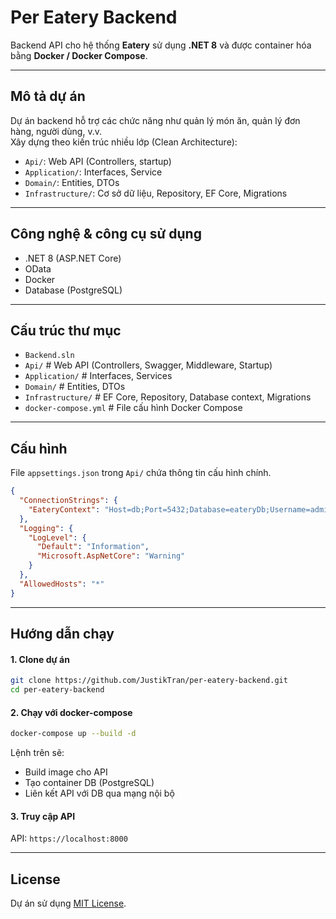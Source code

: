 # Per Eatery Backend

Backend API cho hệ thống **Eatery** sử dụng **.NET 8** và được container hóa bằng **Docker / Docker Compose**.

---

## Mô tả dự án

Dự án backend hỗ trợ các chức năng như quản lý món ăn, quản lý đơn hàng, người dùng, v.v.  
Xây dựng theo kiến trúc nhiều lớp (Clean Architecture):  
- `Api/`: Web API (Controllers, startup)  
- `Application/`: Interfaces, Service
- `Domain/`: Entities, DTOs   
- `Infrastructure/`: Cơ sở dữ liệu, Repository, EF Core, Migrations

---

## Công nghệ & công cụ sử dụng

- .NET 8 (ASP.NET Core)  
- OData
- Docker  
- Database (PostgreSQL)  

---

## Cấu trúc thư mục

- `Backend.sln`
- `Api/` # Web API (Controllers, Swagger, Middleware, Startup)
- `Application/` # Interfaces, Services
- `Domain/` # Entities, DTOs 
- `Infrastructure/` # EF Core, Repository, Database context, Migrations
- `docker-compose.yml` # File cấu hình Docker Compose


---

## Cấu hình

File `appsettings.json` trong `Api/` chứa thông tin cấu hình chính.  

```json
{
  "ConnectionStrings": {
    "EateryContext": "Host=db;Port=5432;Database=eateryDb;Username=admin;Password=admin@123"
  },
  "Logging": {
    "LogLevel": {
      "Default": "Information",
      "Microsoft.AspNetCore": "Warning"
    }
  },
  "AllowedHosts": "*"
}
```
---
## Hướng dẫn chạy
#### 1. Clone dự án
```bash
git clone https://github.com/JustikTran/per-eatery-backend.git
cd per-eatery-backend
```
#### 2. Chạy với docker-compose
```bash
docker-compose up --build -d
```

Lệnh trên sẽ:

- Build image cho API
- Tạo container DB (PostgreSQL)
- Liên kết API với DB qua mạng nội bộ

#### 3. Truy cập API

API: `https://localhost:8000`

---

## License

Dự án sử dụng [MIT License](LICENSE).
